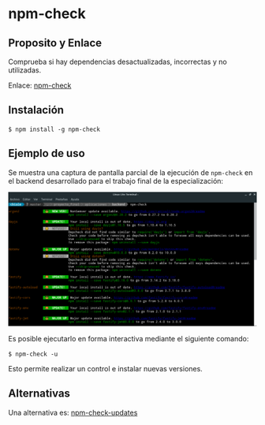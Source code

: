 # npm-check

## Proposito y Enlace 

Comprueba si hay dependencias desactualizadas, incorrectas y no utilizadas.

Enlace: [npm-check](https://www.npmjs.com/package/npm-check)


## Instalación

```
$ npm install -g npm-check
```

## Ejemplo de uso

Se muestra una captura de pantalla parcial de la ejecución de `npm-check` en el backend desarrollado para el trabajo final de la especialización:

![](./imagenes/salida_npm-check.png)

Es posible ejecutarlo en forma interactiva mediante el siguiente comando:

```
$ npm-check -u
```

Esto permite realizar un control e instalar nuevas versiones.

## Alternativas

Una alternativa es: [npm-check-updates](https://www.npmjs.com/package/npm-check-updates)
